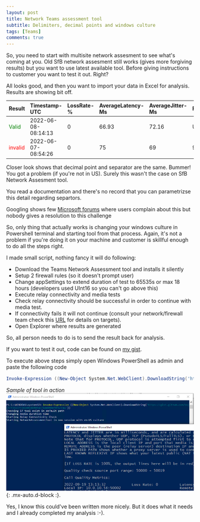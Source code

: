 ```yaml
---
layout: post
title: Network Teams assessment tool
subtitle: Delimiters, decimal points and windows culture
tags: [Teams]
comments: true
---
```

So, you need to start with multisite network assesment to see what's coming at you. Old SfB network assesment still works (gives more forgiving results) but you want to use latest available tool. Before giving instructions to customer you want to test it out. Right?

All looks good, and then you want to import your data in Excel for analysis. Results are showing bit off. 

| Result |Timestamp-UTC | LossRate-%| AverageLatency-Ms |AverageJitter-Ms|Protocol | LocalIP | RemoteIP | ProxyUsed |ReflexiveIP |
|:------ |:------ |:------|:------|:------|:------|:------|:------|:------|:------|
|<span style="color:green">Valid</span> |2022-06-08-08:14:13 | 0|66.93|72.16| UDP|10.0.10.52:50019| 52.114.254.107:3478| False| 31.45.200.124:50019
|<span style="color:red">invalid</span> |2022-06-07-08:54:26|0|75|69|95|32|UDP|10.0.10.52:50013| 52.114.231.159:3478 (and it's broken...)| False|31.45.200.124:50013

Closer look shows that decimal point and separator are the same. Bummer! You got a problem (if you're not in US). Surely this wasn't the case on SfB Network Assesment tool.

You read a documentation and there's no record that you can parametrizse this detail regarding separtors. 



Googling shows few [Microsoft forums](https://docs.microsoft.com/en-us/answers/questions/562201/network-teams-assessment-tool-csv-format.html) where users complain about this but nobody gives a resolution to this challenge

So, only thing that actually works is changing your windows culture in Powershell terminal and starting tool from that process. Again, it's not a problem if you're doing it on your machine and customer is skillful enough to do all the steps right.

I made small script, nothing fancy it will do following:

- Download the Teams Network Assessment tool and installs it silently
- Setup 2 firewall rules (so it doesn't prompt user)
- Change appSettings to extend duration of test to 65535s or max 18 hours (developers used UInt16 so you can't go above this)
- Execute relay connectivity and media tests
- Check relay connectivity should be successful in order to continue with media test. 
- If connectivity fails it will not continue (consult your network/firewall team check this [URL](https://docs.microsoft.com/en-us/microsoft-365/enterprise/urls-and-ip-address-ranges?view=o365-worldwide#skype-for-business-online-and-microsoft-teams) for details on targets).
- Open Explorer where results are generated

So, all person needs to do is to send the result back for analysis.

If you want to test it out, code can be found on [my gist](https://gist.github.com/bsj17/f35137f282b0c88404ac71de040ef971).

To execute above steps simply open Windows PowerShell as admin and paste the following code
```powershell
Invoke-Expression ((New-Object System.Net.WebClient).DownloadString('https://gist.github.com/bsj17/f35137f282b0c88404ac71de040ef971/raw'))
```
_Sample of tool in action_
![ScriptInAction](../assets/img/netasses.png){: .mx-auto.d-block :}. 

Yes, I know this could've been written more nicely. But it does what it needs and I already completed my analysis :-).